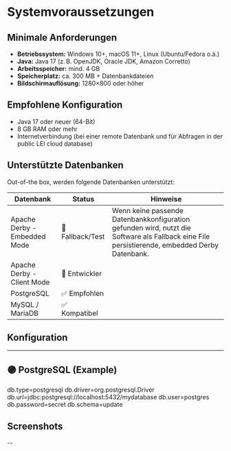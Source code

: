 # Systemvoraussetzungen

## Minimale Anforderungen

- **Betriebssystem:** Windows 10+, macOS 11+, Linux (Ubuntu/Fedora o.ä.)
- **Java:** Java 17 (z. B. OpenJDK, Oracle JDK, Amazon Corretto)
- **Arbeitsspeicher:** mind. 4 GB
- **Speicherplatz:** ca. 300 MB + Datenbankdateien
- **Bildschirmauflösung:** 1280×800 oder höher

## Empfohlene Konfiguration

- Java 17 oder neuer (64-Bit)
- 8 GB RAM oder mehr
- Internetverbindung (bei einer remote Datenbank und für Abfragen in der public LEI cloud database)

## Unterstützte Datenbanken

Out-of-the box, werden folgende Datenbanken unterstützt: 

| Datenbank                     | Status            | Hinweise                                     |
|-------------------------------|-------------------|-------------------------------------------------------------------------------------------------------------------------------------------------------------|
| Apache Derby - Embedded Mode  | 🧪 Fallback/Test  | Wenn keine passende Datenbankkonfiguration gefunden wird, nutzt die Software als Fallback eine File persistierende, embedded Derby Datenbank.               |
| Apache Derby - Client Mode    | 🧪 Entwickler     |                                                                                                                                                             |
| PostgreSQL                    | ✅ Empfohlen      |                                                                                                                                                             |
| MySQL / MariaDB               | ✅ Kompatibel     |                                                                                                                                                             |

## Konfiguration

---------------------------------------------------------
 🟣 PostgreSQL (Example)
---------------------------------------------------------
 db.type=postgresql
 db.driver=org.postgresql.Driver
 db.url=jdbc:postgresql://localhost:5432/mydatabase
 db.user=postgres
 db.password=secret
 db.schema=update

## Screenshots 
--
